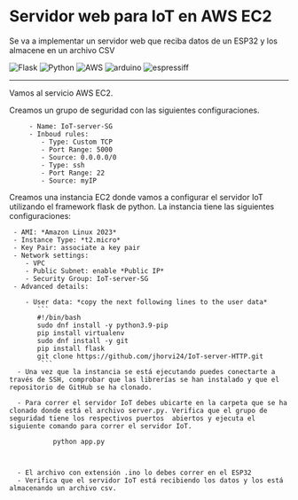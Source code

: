 # Servidor web para IoT en AWS EC2

Se va a implementar un servidor web que reciba datos de un ESP32 y los almacene en un archivo CSV

![Flask](https://img.shields.io/badge/flask-%23000.svg?style=for-the-badge&logo=flask&logoColor=white) ![Python](https://img.shields.io/badge/python-3670A0?style=for-the-badge&logo=python&logoColor=ffdd54) ![AWS](https://img.shields.io/badge/Amazon_AWS-FF9900?style=for-the-badge&logo=amazonaws&logoColor=white)
![arduino](https://img.shields.io/badge/Arduino-00979D?style=for-the-badge&logo=Arduino&logoColor=white)
![espressiff](https://img.shields.io/badge/espressif-E7352C?style=for-the-badge&logo=espressif&logoColor=white)

<hr>

Vamos al servicio AWS EC2. 

   Creamos un grupo de seguridad con las siguientes configuraciones.      
      
         - Name: IoT-server-SG
         - Inboud rules:
            - Type: Custom TCP
            - Port Range: 5000
            - Source: 0.0.0.0/0
            - Type: ssh
            - Port Range: 22
            - Source: myIP        
      
   Creamos una instancia EC2 donde vamos a configurar el servidor IoT utilizando el framework flask de python. La instancia tiene las siguientes configuraciones:
   
     - AMI: *Amazon Linux 2023*
     - Instance Type: *t2.micro*
     - Key Pair: associate a key pair
     - Network settings:
        - VPC
        - Public Subnet: enable *Public IP*
        - Security Group: IoT-server-SG
     - Advanced details:

        - User data: *copy the next following lines to the user data*
           ```
           #!/bin/bash
           sudo dnf install -y python3.9-pip
           pip install virtualenv           
           sudo dnf install -y git           
           pip install flask           
           git clone https://github.com/jhorvi24/IoT-server-HTTP.git
            ```
      - Una vez que la instancia se está ejecutando puedes conectarte a través de SSH, comprobar que las librerías se han instalado y que el repositorio de GitHub se ha clonado.  
                   
      - Para correr el servidor IoT debes ubicarte en la carpeta que se ha clonado donde está el archivo server.py. Verifica que el grupo de seguridad tiene los respectivos puertos  abiertos y ejecuta el siguiente comando para correr el servidor IoT.
               
               python app.py 
               
  
      
      - El archivo con extensión .ino lo debes correr en el ESP32 
      - Verifica que el servidor IoT está recibiendo los datos y los está almacenando un archivo csv. 
